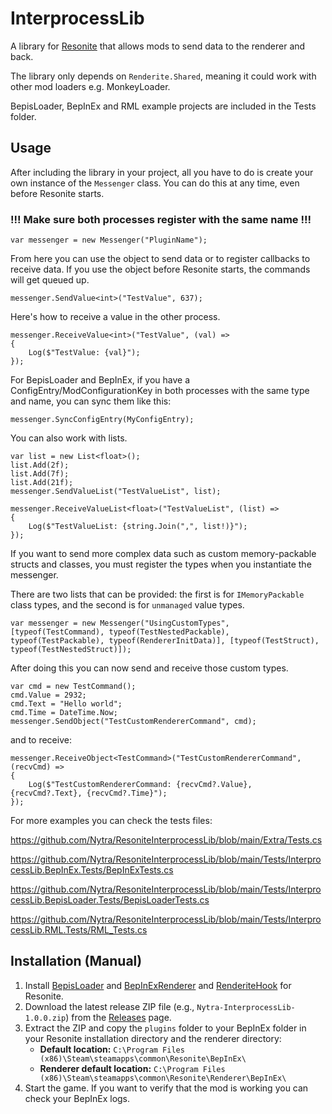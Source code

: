 # InterprocessLib

A library for [Resonite](https://resonite.com/) that allows mods to send data to the renderer and back.

The library only depends on `Renderite.Shared`, meaning it could work with other mod loaders e.g. MonkeyLoader.

BepisLoader, BepInEx and RML example projects are included in the Tests folder.

## Usage

After including the library in your project, all you have to do is create your own instance of the `Messenger` class. You can do this at any time, even before Resonite starts.

### !!! Make sure both processes register with the same name !!!

```
var messenger = new Messenger("PluginName");
```

From here you can use the object to send data or to register callbacks to receive data. If you use the object before Resonite starts, the commands will get queued up.

```
messenger.SendValue<int>("TestValue", 637);
```

Here's how to receive a value in the other process.

```
messenger.ReceiveValue<int>("TestValue", (val) =>
{
	Log($"TestValue: {val}");
});
```

For BepisLoader and BepInEx, if you have a ConfigEntry/ModConfigurationKey in both processes with the same type and name, you can sync them like this:

```
messenger.SyncConfigEntry(MyConfigEntry);
```

You can also work with lists.

```
var list = new List<float>();
list.Add(2f);
list.Add(7f);
list.Add(21f);
messenger.SendValueList("TestValueList", list);
```

```
messenger.ReceiveValueList<float>("TestValueList", (list) => 
{
	Log($"TestValueList: {string.Join(",", list!)}");
});
```

If you want to send more complex data such as custom memory-packable structs and classes, you must register the types when you instantiate the messenger.

There are two lists that can be provided: the first is for `IMemoryPackable` class types, and the second is for `unmanaged` value types.

```
var messenger = new Messenger("UsingCustomTypes", [typeof(TestCommand), typeof(TestNestedPackable), typeof(TestPackable), typeof(RendererInitData)], [typeof(TestStruct), typeof(TestNestedStruct)]);
```

After doing this you can now send and receive those custom types.

```
var cmd = new TestCommand();
cmd.Value = 2932;
cmd.Text = "Hello world";
cmd.Time = DateTime.Now;
messenger.SendObject("TestCustomRendererCommand", cmd);
```

and to receive:

```
messenger.ReceiveObject<TestCommand>("TestCustomRendererCommand", (recvCmd) =>
{
	Log($"TestCustomRendererCommand: {recvCmd?.Value}, {recvCmd?.Text}, {recvCmd?.Time}");
});
```

For more examples you can check the tests files: 

https://github.com/Nytra/ResoniteInterprocessLib/blob/main/Extra/Tests.cs

https://github.com/Nytra/ResoniteInterprocessLib/blob/main/Tests/InterprocessLib.BepInEx.Tests/BepInExTests.cs

https://github.com/Nytra/ResoniteInterprocessLib/blob/main/Tests/InterprocessLib.BepisLoader.Tests/BepisLoaderTests.cs

https://github.com/Nytra/ResoniteInterprocessLib/blob/main/Tests/InterprocessLib.RML.Tests/RML_Tests.cs

## Installation (Manual)
1. Install [BepisLoader](https://thunderstore.io/c/resonite/p/ResoniteModding/BepisLoader/) and [BepInExRenderer](https://thunderstore.io/c/resonite/p/ResoniteModding/BepInExRenderer/) and [RenderiteHook](https://thunderstore.io/c/resonite/p/ResoniteModding/RenderiteHook/) for Resonite.
2. Download the latest release ZIP file (e.g., `Nytra-InterprocessLib-1.0.0.zip`) from the [Releases](https://github.com/Nytra/ResoniteInterprocessLib/releases) page.
3. Extract the ZIP and copy the `plugins` folder to your BepInEx folder in your Resonite installation directory and the renderer directory:
   - **Default location:** `C:\Program Files (x86)\Steam\steamapps\common\Resonite\BepInEx\`
   - **Renderer default location:** `C:\Program Files (x86)\Steam\steamapps\common\Resonite\Renderer\BepInEx\`
4. Start the game. If you want to verify that the mod is working you can check your BepInEx logs.
